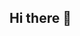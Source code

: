 ## Hi there 👋

<!--
**freemanhui/freemanhui** is a ✨ _special_ ✨ repository because its `README.md` (this file) appears on your GitHub profile.

Here are some ideas to get you started:

- 📡 I’m Freeman, a Platonic Sapce Explorer.

-->
